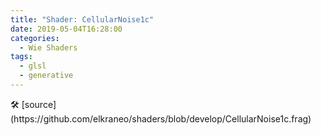 ```yaml
---
title: "Shader: CellularNoise1c"
date: 2019-05-04T16:28:00
categories:
  - Wie Shaders
tags:
  - glsl
  - generative
---
```


<section>
	<canvas class="glslCanvas" data-fragment-url="https://raw.githubusercontent.com/elkraneo/shaders/develop/CellularNoise1c.frag">
	</canvas>
</section>
🛠 [source](https://github.com/elkraneo/shaders/blob/develop/CellularNoise1c.frag)